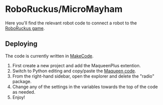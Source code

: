 # RoboRuckus/MicroMayham

Here you'll find the relevant robot code to connect a robot to the [RoboRuckus game](https://www.roboruckus.com/).

## Deploying

The code is currently written in [MakeCode](https://makecode.microbit.org/).

1. First create a new project and add the MaqueenPlus extention.
2. Switch to Python editing and copy/paste the [Maqueen code](maqueen_ruckus_mm.py).
3. From the right-hand sidebar, open the explorer and delete the "radio" package.
4. Change any of the settings in the variables towards the top of the code as needed.
5. Enjoy!
